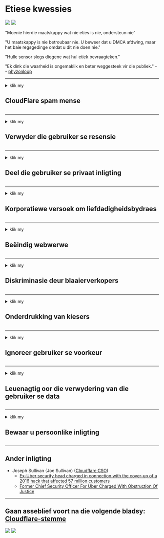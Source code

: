 # Etiese kwessies

![](https://codeberg.org/crimeflare/cloudflare-tor/media/branch/master/image/itsreallythatbad.jpg)
![](https://codeberg.org/crimeflare/cloudflare-tor/media/branch/master/image/telegram/c81238387627b4bfd3dcd60f56d41626.jpg)

"Moenie hierdie maatskappy wat nie eties is nie, ondersteun nie"

"U maatskappy is nie betroubaar nie. U beweer dat u DMCA afdwing, maar het baie regsgedinge omdat u dit nie doen nie."

"Hulle sensor slegs diegene wat hul etiek bevraagteken."

"Ek dink die waarheid is ongemaklik en beter weggesteek vir die publiek."  -- [phyzonloop](https://twitter.com/phyzonloop)


---


<details>
<summary>klik my

## CloudFlare spam mense
</summary>


Cloudflare stuur spam-e-posse na nie-Cloudflare-gebruikers.

- Stuur slegs e-pos aan intekenare wat ingeteken het
- As die gebruiker 'stop' sê, stop dan met die stuur van e-pos

Dit is so eenvoudig. Maar Cloudflare gee nie om nie.
Cloudflare het gesê dat die gebruik van hul diens alle spammers of aanvallers kan stop.
Hoe kan ons Cloudflare stop sonder om Cloudflare te aktiveer?


| 🖼 | 🖼 |
| --- | --- |
| ![](https://codeberg.org/crimeflare/cloudflare-tor/media/branch/master/image/cfspam01.jpg) | ![](https://codeberg.org/crimeflare/cloudflare-tor/media/branch/master/image/cfspam03.jpg) |
| ![](https://codeberg.org/crimeflare/cloudflare-tor/media/branch/master/image/cfspam02.jpg) | ![](https://codeberg.org/crimeflare/cloudflare-tor/media/branch/master/image/cfspambrittany.jpg)<br>![](https://codeberg.org/crimeflare/cloudflare-tor/media/branch/master/image/cfspamtwtr.jpg) |

</details>

---

<details>
<summary>klik my

## Verwyder die gebruiker se resensie
</summary>


Cloudflare sensor negatiewe resensies.
As u anti-Cloudflare-teks op Twitter plaas, het u die kans om 'n antwoord van Cloudflare-werknemer te kry met die boodskap 'Nee, dit is nie'.
As u 'n negatiewe resensie op enige hersieningswebwerf plaas, sal hulle probeer om dit te sensureer.


| 🖼 | 🖼 |
| --- | --- |
| ![](https://codeberg.org/crimeflare/cloudflare-tor/media/branch/master/image/cfcenrev_01.jpg)<br>![](https://codeberg.org/crimeflare/cloudflare-tor/media/branch/master/image/cfcenrev_02.jpg) | ![](https://codeberg.org/crimeflare/cloudflare-tor/media/branch/master/image/cfcenrev_03.jpg) |

</details>

---

<details>
<summary>klik my

## Deel die gebruiker se privaat inligting
</summary>


Cloudflare het 'n groot teisteringsprobleem.
Cloudflare deel persoonlike inligting van diegene wat kla oor webwerwe wat aangebied word.
Hulle vra u soms om u regte ID te gee.
As u nie wil geteister, aangerand, geswot of vermoor word nie, moet u beter wegbly van Cloudflared-webwerwe.


| 🖼 | 🖼 |
| --- | --- |
| ![](https://codeberg.org/crimeflare/cloudflare-tor/media/branch/master/image/cfdox_what.jpg) | ![](https://codeberg.org/crimeflare/cloudflare-tor/media/branch/master/image/cfdox_swat.jpg) |
| ![](https://codeberg.org/crimeflare/cloudflare-tor/media/branch/master/image/cfdox_kill.jpg) | ![](https://codeberg.org/crimeflare/cloudflare-tor/media/branch/master/image/cfdox_threat.jpg) |
| ![](https://codeberg.org/crimeflare/cloudflare-tor/media/branch/master/image/cfdox_dox.jpg) | ![](https://codeberg.org/crimeflare/cloudflare-tor/media/branch/master/image/cfdox_ex1.jpg)<br>![](https://codeberg.org/crimeflare/cloudflare-tor/media/branch/master/image/cfdox_ex2.jpg) |

</details>

---

<details>
<summary>klik my

## Korporatiewe versoek om liefdadigheidsbydraes
</summary>


CloudFlare vra vir liefdadigheidsbydraes.
Dit is baie afgryslik dat 'n Amerikaanse korporasie vir liefdadigheid sal vra saam met organisasies sonder winsbejag wat goeie doele het.
As u daarvan hou om mense te blokkeer of ander se tyd te mors, wil u dalk pizza's bestel vir Cloudflare-werknemers.


![](https://codeberg.org/crimeflare/cloudflare-tor/media/branch/master/image/cfdonate.jpg)

</details>

---

<details>
<summary>klik my

## Beëindig webwerwe
</summary>


Wat sal u doen as u webwerf skielik afgaan?
Daar is verslae dat Cloudflare die konfigurasie van die gebruiker verwyder of die diens stop sonder enige waarskuwing, stil.
Ons stel voor dat u 'n beter verskaffer vind.

![](https://codeberg.org/crimeflare/cloudflare-tor/media/branch/master/image/cftmnt.jpg)

</details>

---

<details>
<summary>klik my

## Diskriminasie deur blaaierverkopers
</summary>


CloudFlare gee voorkeurbehandeling aan diegene wat Firefox gebruik, terwyl hulle gebruikers van nie-Tor-Browser bo Tor vyandig behandel.
Tor-gebruikers van wie regmatig weier om nie-gratis javaskripte uit te voer, kry ook vyandige behandeling.
Hierdie toegangsongelykheid is 'n misbruik van netwerkneutraliteit en magsmisbruik.

![](https://codeberg.org/crimeflare/cloudflare-tor/media/branch/master/image/browdifftbcx.gif)

- Links: Tor Browser, Regs: Chrome. Dieselfde IP-adres.

![](https://codeberg.org/crimeflare/cloudflare-tor/media/branch/master/image/browserdiff.jpg)

- Links: Javascript vir Tor-blaaier uitgeskakel, koekie geaktiveer
- Regs: Chrome Javascript aangeskakel, koekie gedeaktiveer

![](https://codeberg.org/crimeflare/cloudflare-tor/media/branch/master/image/cfsiryoublocked.jpg)

- QuteBrowser (klein blaaier) sonder Tor (Clearnet IP)

![](https://codeberg.org/crimeflare/cloudflare-tor/media/branch/master/image/lynx_cloudflare.gif)

- Lynx


| ***Blaaier*** | ***Toegang tot behandeling*** |
| --- | --- |
| Tor Browser (Javascript geaktiveer) | toegang toegelaat |
| Firefox (Javascript geaktiveer) | toegang verswak |
| Chromium (Javascript geaktiveer) | toegang verswak |
| Chromium or Firefox (Javascript is gedeaktiveer) | toegang verbied |
| Chromium or Firefox (Koekie is uitgeskakel) | toegang verbied |
| QuteBrowser | toegang verbied |
| lynx | toegang verbied |
| w3m | toegang verbied |
| wget | toegang verbied |


Waarom gebruik u nie die Audio-knoppie om die maklike uitdaging op te los nie?

Ja, daar is 'n klankknoppie, maar dit werk nie altyd by Tor nie.
U sal hierdie boodskap kry as u daarop klik:

```
Probeer later weer
U rekenaar of netwerk stuur moontlik outomatiese navrae.
Ons kan u versoek nie nou verwerk om ons gebruikers te beskerm nie.
Besoek ons ​​hulppagina vir meer besonderhede
```

</details>

---

<details>
<summary>klik my

## Onderdrukking van kiesers
</summary>


Kiesers in Amerikaanse state registreer om uiteindelik te stem op die webwerf van die staatssekretaris in die land waar hulle woon.
Republikeinse beheerde staatsekretariskantore is besig met die onderdrukking van die kiesers deur die webwerf van die staatsekretaris via Cloudflare te volg.
Cloudflare se vyandige behandeling van Tor-gebruikers, sy MITM-posisie as 'n gesentraliseerde wêreldwye punt van toesig en sy nadelige rol in die algemeen maak voornemende kiesers huiwerig om te registreer.
Veral liberales is geneig om privaatheid te aanvaar.
Registrasievorms vir kiesers versamel sensitiewe inligting oor die politieke leuning van die kieser, persoonlike fisiese adres, sosiale sekerheidsnummer en geboortedatum.
Die meeste state maak slegs 'n deelversameling van die inligting publiek beskikbaar, maar Cloudflare sien al die inligting wanneer iemand registreer om te stem.

Let daarop dat papierregistrasie Cloudflare nie omseil nie, want die sekretaris van staatswerkers sal waarskynlik die Cloudflare-webwerf gebruik om die data in te voer.

| 🖼 | 🖼 |
| --- | --- |
| ![](https://codeberg.org/crimeflare/cloudflare-tor/media/branch/master/image/cfvotm_01.jpg) | ![](https://codeberg.org/crimeflare/cloudflare-tor/media/branch/master/image/cfvotm_02.jpg) |

- Change.org is 'n bekende webwerf om stemme te versamel en tot aksie oor te gaan.
“mense begin oral met veldtogte, mobiliseer ondersteuners en werk saam met besluitnemers om oplossings te bewerkstellig.”
Ongelukkig kan baie mense change.org glad nie sien nie weens die aggressiewe filter van Cloudflare.
Hulle word geblokkeer om die petisie te onderteken en hulle sodoende van 'n demokratiese proses uit te sluit.
Die gebruik van ander nie-cloudflared platform soos OpenPetition help om die probleem op te los.

| 🖼 | 🖼 |
| --- | --- |
| ![](https://codeberg.org/crimeflare/cloudflare-tor/media/branch/master/image/changeorgasn.jpg) | ![](https://codeberg.org/crimeflare/cloudflare-tor/media/branch/master/image/changeorgtor.jpg) |

- Cloudflare se "Athenian Project" bied gratis beskerming op ondernemingsvlak aan staats- en plaaslike verkiesingswebwerwe.
Hulle het gesê 'hul kiesers het toegang tot verkiesingsinligting en registrasie van kiesers', maar dit is 'n leuen omdat baie mense glad nie die webwerf kan besoek nie.

</details>

---

<details>
<summary>klik my

## Ignoreer gebruiker se voorkeur
</summary>


As u iets onttrek, verwag u dat u geen e-pos daaroor sal ontvang nie.
Cloudflare ignoreer die gebruiker se voorkeur en deel data met derdepartykorporasies sonder die toestemming van die klant.
As u hul gratis plan gebruik, stuur hulle soms e-pos met die versoek om maandelikse intekeninge te koop.

![](https://codeberg.org/crimeflare/cloudflare-tor/media/branch/master/image/cfviopl_tp.jpg)

</details>

---

<details>
<summary>klik my

## Leuenagtig oor die verwydering van die gebruiker se data
</summary>


Volgens die blog van hierdie eks-cloudflare-kliënt lieg Cloudflare om rekeninge te verwyder.
Deesdae bewaar baie ondernemings u data nadat u u rekening gesluit of verwyder het.
Die meeste goeie ondernemings noem dit wel in hul privaatheidsbeleid.
Cloudflare? Geen.

```
2019-08-05 CloudFlare het my bevestiging gestuur dat hulle my rekening verwyder het.
2019-10-02 Ek het 'n e-pos van CloudFlare ontvang 'omdat ek 'n klant is'
```

Cloudflare het nie geweet van die woord "verwyder" nie.
As dit regtig verwyder word, waarom het hierdie voormalige klant 'n e-pos ontvang?
Hy het ook genoem dat Cloudflare se privaatheidsbeleid nie daaroor melding maak nie.

```
Hul nuwe privaatheidsbeleid maak nie melding van die bewaring van data vir 'n jaar nie.
```

![](https://codeberg.org/crimeflare/cloudflare-tor/media/branch/master/image/cfviopl_notdel.jpg)

Hoe kan u Cloudflare vertrou as hul privaatheidsbeleid 'n LEU is?

- [Meer as 'n jaar het verloop sedert ek my Cloudflare-rekening gekanselleer het](https://shkspr.mobi/blog/2020/09/dont-trust-cloudflare-with-your-personal-data/)

</details>

---

<details>
<summary>klik my

## Bewaar u persoonlike inligting
</summary>


Die verwydering van Cloudflare-rekening is moeilik.

```
Dien 'n ondersteuningskaartjie in met die kategorie "Rekening",
en versoek dat die rekening in die boodskap verwyder moet word.
U mag geen domeine of kredietkaarte aan u rekening hê voordat u dit uitvee nie.
```

U sal hierdie bevestigings-e-pos ontvang.

![](https://codeberg.org/crimeflare/cloudflare-tor/media/branch/master/image/cf_deleteandkeep.jpg)

'Ons het u verwyderingsversoek begin verwerk' maar 'ons sal voortgaan om u persoonlike inligting te stoor'.

Kan u dit "vertrou"?


- Hoe om u Cloudflare-rekening te kanselleer

1. Teken in op u Cloudflare-paneelbord.
2. Skrap alle sones (domeine) van u paneelbord.
3. Klik op die ondersteuningskakel.
4. Stuur 'n nuwe kaartjie. Vertel hulle dat u u rekening wil sluit.
5. Wag 'n paar dae.
6. Cloudflare-personeel vra u bevestiging en die rede waarom u besluit het om Cloudflare te verlaat.
7. Stuur weer 'n antwoord.
8. Wag 'n paar dae.
9. U sal 'n boodskap kry: Ons het u rekening suksesvol uitgevee


</details>

---

## Ander inligting

- Joseph Sullivan (Joe Sullivan) ([Cloudflare CSO](https://twitter.com/eastdakota/status/1296522269313785862))
  - [Ex-Uber security head charged in connection with the cover-up of a 2016 hack that affected 57 million customers](https://www.businessinsider.com/uber-data-hack-security-head-joe-sullivan-charged-cover-up-2020-8)
  - [Former Chief Security Officer For Uber Charged With Obstruction Of Justice](https://www.justice.gov/usao-ndca/pr/former-chief-security-officer-uber-charged-obstruction-justice)


---


## Gaan asseblief voort na die volgende bladsy:   [Cloudflare-stemme](../PEOPLE.md)

![](https://codeberg.org/crimeflare/cloudflare-tor/media/branch/master/image/freemoldybread.jpg)
![](https://codeberg.org/crimeflare/cloudflare-tor/media/branch/master/image/cfisnotanoption.jpg)
